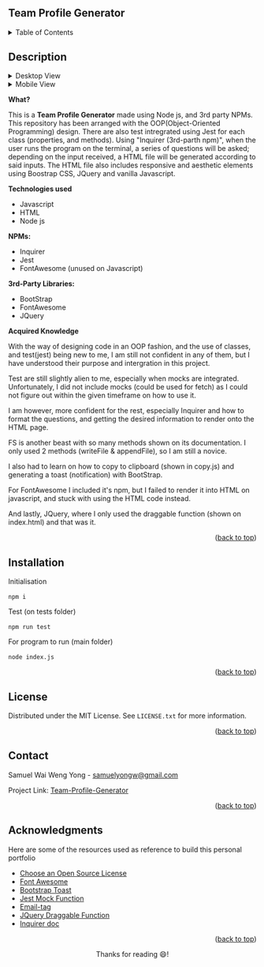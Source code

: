 # <Team-Profile-Generator>

## Team Profile Generator
<a id="readme-top"></a>

<!-- TABLE OF CONTENTS -->
<details>
  <summary>Table of Contents</summary>
  <ol>
    <li><a href="#description">Description</a></li>
    <li><a href="#installation">Installation</a></li>
    <li><a href="#license">License</a></li>
    <li><a href="#contact">Contact</a></li>
    <li><a href="#acknowledgments">Acknowledgments</a></li>
  </ol>
</details>


<!-- ABOUT THE PROJECT -->
## Description
<details> <summary>Desktop View</summary>

![Desktop-view](dist/assets/Desktop-view.png)

</details>

<details><summary>Mobile View</summary>

<p align="center">
<img src="./dist/assets/Mobile-view.png"/>
</p>

</details>

**What?**

This is a <strong>Team Profile Generator</strong> made using Node js, and 3rd party NPMs. This repository has been arranged with the OOP(Object-Oriented Programming) design. There are also test intregrated using Jest for each class (properties, and methods). Using "Inquirer (3rd-parth npm)", when the user runs the program on the terminal, a series of questions will be asked; depending on the input received, a HTML file will be generated according to said inputs. The HTML file also includes responsive and aesthetic elements using Boostrap CSS, JQuery and vanilla Javascript. 

**Technologies used**

- Javascript
- HTML
- Node js

<strong>NPMs:</strong>
- Inquirer
- Jest
- FontAwesome (unused on Javascript)

<strong>3rd-Party Libraries:</strong>
- BootStrap
- FontAwesome
- JQuery


**Acquired Knowledge**

With the way of designing code in an OOP fashion, and the use of classes, and test(jest) being new to me, I am still not confident in any of them, but I have understood their purpose and intergration in this project. 

Test are still slightly alien to me, especially when mocks are integrated. Unfortunately, I did not include mocks (could be used for fetch) as I could not figure out within the given timeframe on how to use it. 

I am however, more confident for the rest, especially Inquirer and how to format the questions, and getting the desired information to render onto the HTML page. 

FS is another beast with so many methods shown on its documentation. I only used 2 methods (writeFile & appendFile), so I am still a novice. 

I also had to learn on how to copy to clipboard (shown in copy.js) and generating a toast (notification) with BootStrap. 

For FontAwesome I included it's npm, but I failed to render it into HTML on javascript, and stuck with using the HTML code instead. 

And lastly, JQuery, where I only used the draggable function (shown on index.html) and that was it.

<p align="right">(<a href="#readme-top">back to top</a>)</p>


<!--Installation-->
## Installation

Initialisation  
```
npm i  
```

Test (on tests folder)
```
npm run test
```

For program to run (main folder)
```
node index.js
```

<p align="right">(<a href="#readme-top">back to top</a>)</p>


<!-- LICENSE -->
## License

Distributed under the MIT License. See `LICENSE.txt` for more information.

<p align="right">(<a href="#readme-top">back to top</a>)</p>


<!-- CONTACT -->
## Contact

Samuel Wai Weng Yong - <a href="mailto:samuelyongw@gmail.com"> samuelyongw@gmail.com </a>

Project Link: [Team-Profile-Generator](https://github.com/KangaZero/Team_Profile_Generator.git)

<p align="right">(<a href="#readme-top">back to top</a>)</p>


<!-- ACKNOWLEDGMENTS -->
## Acknowledgments

Here are some of the resources used as reference to build this personal portfolio

* [Choose an Open Source License](https://choosealicense.com)
* [Font Awesome](https://fontawesome.com/v5/docs/web/use-with/wordpress/install-manually)
* [Bootstrap Toast](https://getbootstrap.com/docs/4.3/components/toasts/#:~:text=Push%20notifications%20to%20your%20visitors,easy%20to%20align%20and%20position.)
* [Jest Mock Function](https://jestjs.io/docs/mock-functions)
* [Email-tag](https://www.w3schools.com/tags/tag_address.asp)
* [JQuery Draggable Function](https://jqueryui.com/draggable/)
* [Inquirer doc](http://adilapapaya.com/docs/inquirer/)

<p align="right">(<a href="#readme-top">back to top</a>)</p>


<p align="center">Thanks for reading 😄!</p>

